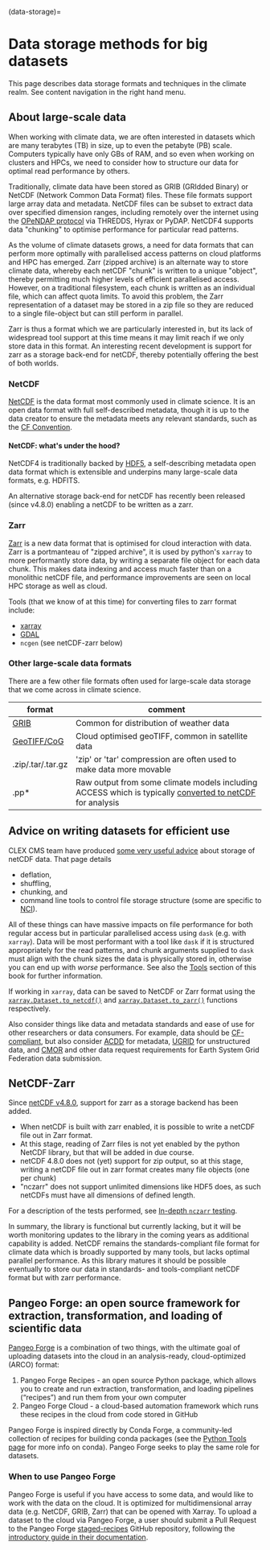 (data-storage)=
# Data storage methods for big datasets

This page describes data storage formats and techniques in the climate realm. 
See content navigation in the right hand menu.

## About large-scale data

When working with climate data, we are often interested in datasets which are many terabytes (TB) in size, up to even the petabyte (PB) scale. Computers typically have only GBs of RAM, and so even when working on clusters and HPCs, we need to consider how to structure our data for optimal read performance by others.

Traditionally, climate data have been stored as GRIB (GRIdded Binary) or NetCDF (Network Common Data Format) files. These file formats support large array data and metadata. NetCDF files can be subset to extract data over specified dimension ranges, including remotely over the internet using the [OPeNDAP protocol](https://www.opendap.org/) via THREDDS, Hyrax or PyDAP. NetCDF4 supports data "chunking" to optimise performance for particular read patterns.

As the volume of climate datasets grows, a need for data formats that can perform more optimally with parallelised access patterns on cloud platforms and HPC has emerged. Zarr (zipped archive) is an alternate way to store climate data, whereby each netCDF "chunk" is written to a unique "object", thereby permitting much higher levels of efficient parallelised access. However, on a traditional filesystem, each chunk is written as an individual file, which can affect quota limits. To avoid this problem, the Zarr representation of a dataset may be stored in a zip file so they are reduced to a single file-object but can still perform in parallel. 

Zarr is thus a format which we are particularly interested in, but its lack of widespread tool support at this time means it may limit reach if we only store data in this format.
An interesting recent development is support for zarr as a storage back-end for netCDF, thereby potentially offering the best of both worlds.

### NetCDF
[NetCDF](https://www.unidata.ucar.edu/software/netcdf/) is the data format most commonly used in climate science. It is an open data format with full self-described metadata, though it is up to the data creator to ensure the metadata meets any relevant standards, such as the [CF Convention](http://cfconventions.org/Data/cf-conventions/cf-conventions-1.7/cf-conventions.html).

#### NetCDF: what's under the hood?
NetCDF4 is traditionally backed by [HDF5](https://www.hdfgroup.org/solutions/hdf5/), a self-describing metadata open data format which is extensible and underpins many large-scale data formats, e.g. HDFITS.

An alternative storage back-end for netCDF has recently been released (since v4.8.0) enabling a netCDF to be written as a zarr.

### Zarr
[Zarr](https://zarr.readthedocs.io/en/stable/) is a new data format that is optimised for cloud interaction with data. Zarr is a portmanteau of "zipped archive", it is used by python's `xarray` to more performantly store data, by writing a separate file object for each data chunk. This makes data indexing and access much faster than on a monolithic netCDF file, and performance improvements are seen on local HPC storage as well as cloud.

Tools (that we know of at this time) for converting files to zarr format include:
* [xarray](http://xarray.pydata.org/en/stable/generated/xarray.Dataset.to_zarr.html)
* [GDAL](https://gdal.org/drivers/raster/zarr.html#examples)
* `ncgen` (see netCDF-zarr below)

### Other large-scale data formats

There are a few other file formats often used for large-scale data storage that we come across in climate science.

| format | comment |
|--------|---------|
| [GRIB](https://en.wikipedia.org/wiki/GRIB) | Common for distribution of weather data |
| [GeoTIFF/CoG](https://www.cogeo.org/) | Cloud optimised geoTIFF, common in satellite data |
| .zip/.tar/.tar.gz | 'zip' or 'tar' compression are often used to make data more movable |
| .pp* | Raw output from some climate models including ACCESS which is typically [converted to netCDF](http://climate-cms.wikis.unsw.edu.au/Analysing_UM_outputs) for analysis |


## Advice on writing datasets for efficient use

CLEX CMS team have produced [some very useful advice](http://climate-cms.wikis.unsw.edu.au/NetCDF_Compression_Tools) about storage of netCDF data. That page details 
* deflation, 
* shuffling, 
* chunking, and 
* command line tools to control file storage structure (some are specific to [NCI](https://nci.org.au/)).

All of these things can have massive impacts on file performance for both regular access but in particular parallelised access using `dask` (e.g. with `xarray`). Data will be most performant with a tool like `dask` if it is structured appropriately for the read patterns, and chunk arguments supplied to `dask` must align with the chunk sizes the data is physically stored in, otherwise you can end up with *worse* performance. See also the [Tools](https://acdguide.github.io/BigData/tools/intro.html) section of this book for further information.

If working in `xarray`, data can be saved to NetCDF or Zarr format using the [`xarray.Dataset.to_netcdf()`](https://docs.xarray.dev/en/latest/generated/xarray.Dataset.to_netcdf.html) and [`xarray.Dataset.to_zarr()`](https://docs.xarray.dev/en/latest/generated/xarray.Dataset.to_zarr.html) functions respectively.

Also consider things like data and metadata standards and ease of use for other researchers or data consumers. For example, data should be [CF-compliant](http://cfconventions.org/Data/cf-conventions/cf-conventions-1.7/cf-conventions.html), but also consider [ACDD](https://wiki.esipfed.org/Attribute_Convention_for_Data_Discovery_1-3) for metadata, [UGRID](https://ugrid-conventions.github.io/ugrid-conventions/) for unstructured data, and [CMOR](https://pcmdi.github.io/cmor-site/) and other data request requirements for Earth System Grid Federation data submission.

## NetCDF-Zarr

Since [netCDF v4.8.0](https://www.unidata.ucar.edu/blogs/developer/entry/overview-of-zarr-support-in), support for zarr as a storage backend has been added.

* When netCDF is built with zarr enabled, it is possible to write a netCDF file out in Zarr format. 
* At this stage, reading of Zarr files is not yet enabled by the python NetCDF library, but that will be added in due course.
* netCDF 4.8.0 does not (yet) support for zip output, so at this stage, writing a netCDF file out in zarr format creates many file objects (one per chunk)
* "nczarr" does not support unlimited dimensions like HDF5 does, as such netCDFs must have all dimensions of defined length. 

For a description of the tests performed, see [In-depth `nczarr` testing](https://acdguide.github.io/BigData/nczarr_test.html). 

In summary, the library is functional but currently lacking, but it will be worth monitoring updates to the library in the coming years as additional capability is added.
NetCDF remains the standards-compliant file format for climate data which is broadly supported by many tools, but lacks optimal parallel performance. As this library matures it should be possible eventually to store our data in standards- and tools-compliant netCDF format but with zarr performance.

## Pangeo Forge: an open source framework for extraction, transformation, and loading of scientific data

[Pangeo Forge](https://pangeo-forge.readthedocs.io/en/latest/index.html) is a combination of two things, with the ultimate goal of uploading datasets into the cloud in an analysis-ready, cloud-optimized (ARCO) format:

1. Pangeo Forge Recipes - an open source Python package, which allows you to create and run extraction, transformation, and loading pipelines (“recipes”) and run them from your own computer
2. Pangeo Forge Cloud - a cloud-based automation framework which runs these recipes in the cloud from code stored in GitHub

Pangeo Forge is inspired directly by Conda Forge, a community-led collection of recipes for building conda packages (see the [Python Tools page](https://acdguide.github.io/BigData/tools/python1.html#python) for more info on conda). Pangeo Forge seeks to play the same role for datasets.

### When to use Pangeo Forge

Pangeo Forge is useful if you have access to some data, and would like to work with the data on the cloud. It is optimized for multidimensional array data (e.g. NetCDF, GRIB, Zarr) that can be opened with Xarray. To upload a dataset to the cloud via Pangeo Forge, a user should submit a Pull Request to the Pangeo Forge [staged-recipes](https://github.com/pangeo-forge/staged-recipes) GitHub repository, following the [introductory guide in their documentation](https://pangeo-forge.readthedocs.io/en/latest/introduction_tutorial/index.html).